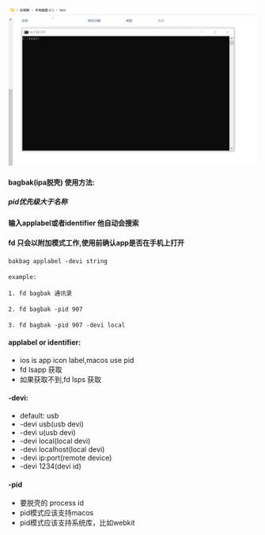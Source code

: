 ![](gif/bagbak.webp)

#### bagbak(ipa脱壳) 使用方法:

##### pid优先级大于名称

#### 输入applabel或者identifier 他自动会搜索

#### fd 只会以附加模式工作,使用前确认app是否在手机上打开

````
bakbag applabel -devi string

example:

1. fd bagbak 通讯录

2. fd bagbak -pid 907

3. fd bagbak -pid 907 -devi local

````

#### applabel or identifier:
- ios is app icon label,macos use pid
- fd lsapp 获取
- 如果获取不到,fd lsps 获取

#### -devi:
- default: usb
- -devi usb(usb devi)
- -devi u(usb devi)
- -devi local(local devi)
- -devi localhost(local devi)
- -devi ip:port(remote device)
- -devi 1234(devi id)

#### -pid
- 要脱壳的 process id 
- pid模式应该支持macos
- pid模式应该支持系统库，比如webkit
